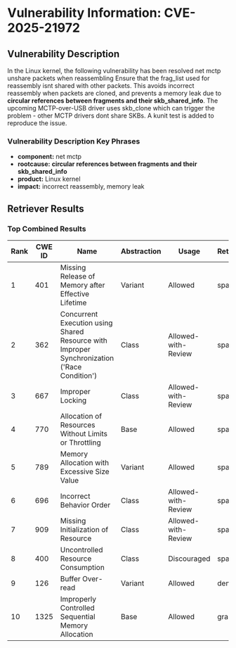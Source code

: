 # Vulnerability Information: CVE-2025-21972

## Vulnerability Description
In the Linux kernel, the following vulnerability has been resolved net mctp unshare packets when reassembling Ensure that the frag_list used for reassembly isnt shared with other packets. This avoids incorrect reassembly when packets are cloned, and prevents a memory leak due to **circular references between fragments and their skb_shared_info**. The upcoming MCTP-over-USB driver uses skb_clone which can trigger the problem - other MCTP drivers dont share SKBs. A kunit test is added to reproduce the issue.

### Vulnerability Description Key Phrases
- **component:** net mctp
- **rootcause:** **circular references between fragments and their skb_shared_info**
- **product:** Linux kernel
- **impact:** incorrect reassembly, memory leak

## Retriever Results

### Top Combined Results

| Rank | CWE ID | Name | Abstraction | Usage  | Retrievers | Individual Scores |
|------|--------|------|-------------|-------|------------|-------------------|
| 1 | 401 | Missing Release of Memory after Effective Lifetime | Variant | Allowed | sparse | 0.375 |
| 2 | 362 | Concurrent Execution using Shared Resource with Improper Synchronization ('Race Condition') | Class | Allowed-with-Review | sparse | 0.364 |
| 3 | 667 | Improper Locking | Class | Allowed-with-Review | sparse | 0.354 |
| 4 | 770 | Allocation of Resources Without Limits or Throttling | Base | Allowed | sparse | 0.351 |
| 5 | 789 | Memory Allocation with Excessive Size Value | Variant | Allowed | sparse | 0.350 |
| 6 | 696 | Incorrect Behavior Order | Class | Allowed-with-Review | sparse | 0.350 |
| 7 | 909 | Missing Initialization of Resource | Class | Allowed-with-Review | sparse | 0.347 |
| 8 | 400 | Uncontrolled Resource Consumption | Class | Discouraged | sparse | 0.342 |
| 9 | 126 | Buffer Over-read | Variant | Allowed | dense | 0.497 |
| 10 | 1325 | Improperly Controlled Sequential Memory Allocation | Base | Allowed | graph | 0.004 |

